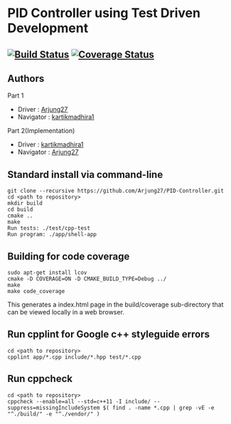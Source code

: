 # PID Controller using Test Driven Development
[![Build Status](https://travis-ci.org/kartikmadhira1/PID-Controller.svg?branch=master)](https://travis-ci.org/kartikmadhira1/PID-Controller) [![Coverage Status](https://coveralls.io/repos/github/kartikmadhira1/PID-Controller/badge.svg?branch=master)](https://coveralls.io/github/kartikmadhira1/PID-Controller?branch=master)
---

## Authors
Part 1

- Driver    : [Arjung27](https://github.com/Arjung27)
- Navigator : [kartikmadhira1](https://github.com/kartikmadhira1)

Part 2(Implementation)

- Driver     : [kartikmadhira1](https://github.com/kartikmadhira1)
- Navigator  : [Arjung27](https://github.com/Arjung27)

## Standard install via command-line
```
git clone --recursive https://github.com/Arjung27/PID-Controller.git
cd <path to repository>
mkdir build
cd build
cmake ..
make
Run tests: ./test/cpp-test
Run program: ./app/shell-app
```

## Building for code coverage
```
sudo apt-get install lcov
cmake -D COVERAGE=ON -D CMAKE_BUILD_TYPE=Debug ../
make
make code_coverage
```
This generates a index.html page in the build/coverage sub-directory that can be viewed locally in a web browser.

## Run cpplint for Google c++ styleguide errors
```
cd <path to repository>
cpplint app/*.cpp include/*.hpp test/*.cpp

```
## Run cppcheck
```
cd <path to repository>
cppcheck --enable=all --std=c++11 -I include/ --suppress=missingIncludeSystem $( find . -name *.cpp | grep -vE -e "^./build/" -e "^./vendor/" )

```
